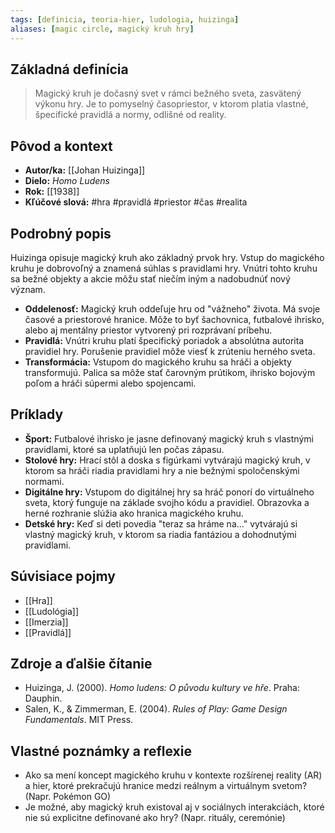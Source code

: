 ```yaml
---
tags: [definicia, teoria-hier, ludologia, huizinga]
aliases: [magic circle, magický kruh hry]
---
```

## Základná definícia

> Magický kruh je dočasný svet v rámci bežného sveta, zasvätený výkonu hry. Je to pomyselný časopriestor, v ktorom platia vlastné, špecifické pravidlá a normy, odlišné od reality.

## Pôvod a kontext

* **Autor/ka:** [[Johan Huizinga]]
* **Dielo:** *Homo Ludens*
* **Rok:** [[1938]]
* **Kľúčové slová:** #hra #pravidlá #priestor #čas #realita

## Podrobný popis

Huizinga opisuje magický kruh ako základný prvok hry. Vstup do magického kruhu je dobrovoľný a znamená súhlas s pravidlami hry. Vnútri tohto kruhu sa bežné objekty a akcie môžu stať niečím iným a nadobudnúť nový význam.

* **Oddelenosť:** Magický kruh oddeľuje hru od "vážneho" života. Má svoje časové a priestorové hranice. Môže to byť šachovnica, futbalové ihrisko, alebo aj mentálny priestor vytvorený pri rozprávaní príbehu.
* **Pravidlá:** Vnútri kruhu platí špecifický poriadok a absolútna autorita pravidiel hry. Porušenie pravidiel môže viesť k zrúteniu herného sveta.
* **Transformácia:** Vstupom do magického kruhu sa hráči a objekty transformujú. Palica sa môže stať čarovným prútikom, ihrisko bojovým poľom a hráči súpermi alebo spojencami.

## Príklady

* **Šport:** Futbalové ihrisko je jasne definovaný magický kruh s vlastnými pravidlami, ktoré sa uplatňujú len počas zápasu.
* **Stolové hry:** Hrací stôl a doska s figúrkami vytvárajú magický kruh, v ktorom sa hráči riadia pravidlami hry a nie bežnými spoločenskými normami.
* **Digitálne hry:** Vstupom do digitálnej hry sa hráč ponorí do virtuálneho sveta, ktorý funguje na základe svojho kódu a pravidiel. Obrazovka a herné rozhranie slúžia ako hranica magického kruhu.
* **Detské hry:** Keď si deti povedia "teraz sa hráme na..." vytvárajú si vlastný magický kruh, v ktorom sa riadia fantáziou a dohodnutými pravidlami.

## Súvisiace pojmy

* [[Hra]]
* [[Ludológia]]
* [[Imerzia]]
* [[Pravidlá]]

## Zdroje a ďalšie čítanie

* Huizinga, J. (2000). *Homo ludens: O původu kultury ve hře*. Praha: Dauphin.
* Salen, K., & Zimmerman, E. (2004). *Rules of Play: Game Design Fundamentals*. MIT Press.

## Vlastné poznámky a reflexie

* Ako sa mení koncept magického kruhu v kontexte rozšírenej reality (AR) a hier, ktoré prekračujú hranice medzi reálnym a virtuálnym svetom? (Napr. Pokémon GO)
* Je možné, aby magický kruh existoval aj v sociálnych interakciách, ktoré nie sú explicitne definované ako hry? (Napr. rituály, ceremónie)